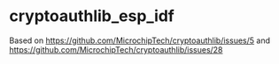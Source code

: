 # cryptoauthlib_esp_idf

Based on <https://github.com/MicrochipTech/cryptoauthlib/issues/5> and  
<https://github.com/MicrochipTech/cryptoauthlib/issues/28>
